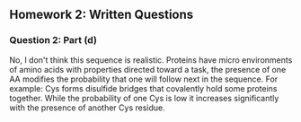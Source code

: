 ## Homework 2: Written Questions

### Question 2: Part (d)

No, I don't think this sequence is realistic. Proteins have micro environments of amino acids
with properties directed toward a task, the presence of one AA modifies the probability that one will follow
next in the sequence. For example: Cys forms disulfide bridges that covalently hold some proteins together.
While the probability of one Cys is low it increases significantly with the presence of another Cys residue.

